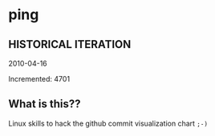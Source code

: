 # ping

## HISTORICAL ITERATION
2010-04-16

Incremented: 4701

## What is this?? 
Linux skills to hack the github commit visualization chart `;-)`

